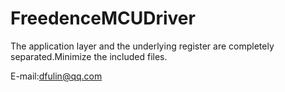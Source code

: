 # FreedenceMCUDriver
The application layer and the underlying register are completely separated.Minimize the included files.

E-mail:dfulin@qq.com

